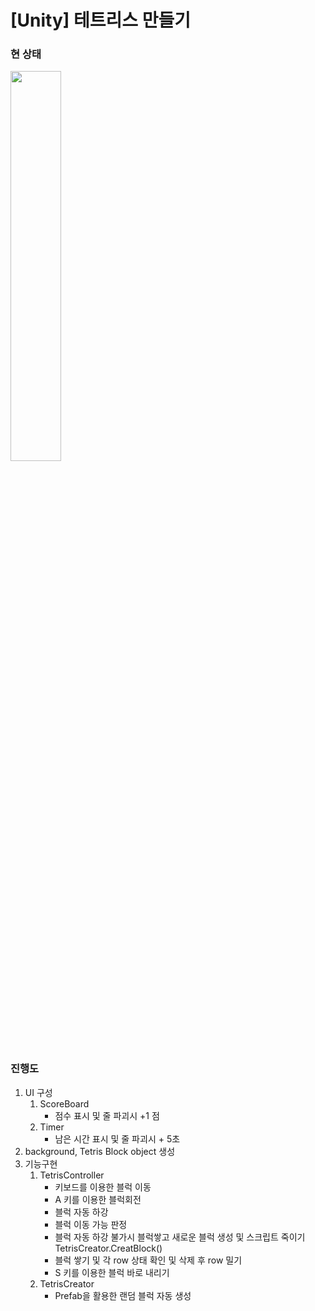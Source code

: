 # [Unity] 테트리스 만들기
### 현 상태

<img src="https://user-images.githubusercontent.com/22341383/126471975-ba4c1003-b8f8-479f-8533-3d0275c7dc4a.gif" width="40%">

### 진행도
1. UI 구성
    1) ScoreBoard
        - 점수 표시 및 줄 파괴시 +1 점
    2) Timer
        - 남은 시간 표시 및 줄 파괴시 + 5초
3. background, Tetris Block object 생성
4. 기능구현  
    1) TetrisController
        - 키보드를 이용한 블럭 이동
        - A 키를 이용한 블럭회전
        - 블럭 자동 하강
        - 블럭 이동 가능 판정
        - 블럭 자동 하강 불가시 블럭쌓고 새로운 블럭 생성 및 스크립트 죽이기 TetrisCreator.CreatBlock()
        - 블럭 쌓기 및 각 row 상태 확인 및 삭제 후 row 밀기
        - S 키를 이용한 블럭 바로 내리기
    2) TetrisCreator
        - Prefab을 활용한 랜덤 블럭 자동 생성


